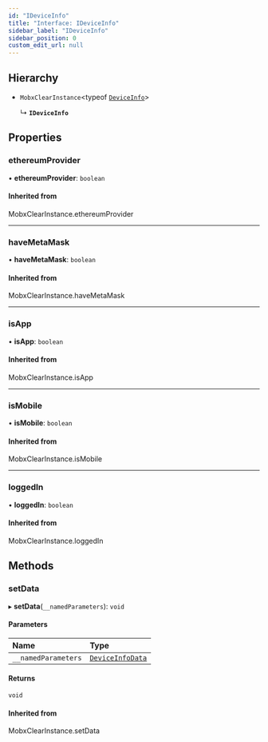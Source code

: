 ```yaml
---
id: "IDeviceInfo"
title: "Interface: IDeviceInfo"
sidebar_label: "IDeviceInfo"
sidebar_position: 0
custom_edit_url: null
---
```


## Hierarchy

- `MobxClearInstance`<typeof [`DeviceInfo`](../modules.md#deviceinfo)\>

  ↳ **`IDeviceInfo`**

## Properties

### ethereumProvider

• **ethereumProvider**: `boolean`

#### Inherited from

MobxClearInstance.ethereumProvider

___

### haveMetaMask

• **haveMetaMask**: `boolean`

#### Inherited from

MobxClearInstance.haveMetaMask

___

### isApp

• **isApp**: `boolean`

#### Inherited from

MobxClearInstance.isApp

___

### isMobile

• **isMobile**: `boolean`

#### Inherited from

MobxClearInstance.isMobile

___

### loggedIn

• **loggedIn**: `boolean`

#### Inherited from

MobxClearInstance.loggedIn

## Methods

### setData

▸ **setData**(`__namedParameters`): `void`

#### Parameters

| Name | Type |
| :------ | :------ |
| `__namedParameters` | [`DeviceInfoData`](DeviceInfoData.md) |

#### Returns

`void`

#### Inherited from

MobxClearInstance.setData
